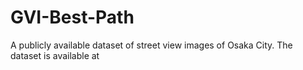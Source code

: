 # GVI-Best-Path
A publicly available dataset of street view images of Osaka City.
The dataset is available at 
